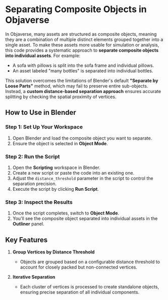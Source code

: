 # Separating Composite Objects in Objaverse

In Objaverse, many assets are structured as composite objects, meaning they are a combination of multiple distinct elements grouped together into a single asset. To make these assets more usable for simulation or analysis, this code provides a systematic approach to **separate composite objects into individual assets**. For example:

- A sofa with pillows is split into the sofa frame and individual pillows.  
- An asset labeled "many bottles" is separated into individual bottles.

This solution overcomes the limitations of Blender's default **"Separate by Loose Parts"** method, which may fail to preserve entire sub-objects. Instead, a **custom distance-based separation approach** ensures accurate splitting by checking the spatial proximity of vertices. 


## How to Use in Blender

### Step 1: Set Up Your Workspace
1. Open Blender and load the composite object you want to separate.
2. Ensure the object is selected in **Object Mode**.

### Step 2: Run the Script
1. Open the **Scripting** workspace in Blender.
2. Create a new script or paste the code into an existing one.
3. Adjust the `distance_threshold` parameter in the script to control the separation precision.
4. Execute the script by clicking **Run Script**.

### Step 3: Inspect the Results
1. Once the script completes, switch to **Object Mode**.
2. You’ll see the composite object separated into individual assets in the **Outliner** panel.


## Key Features

1. **Group Vertices by Distance Threshold**  
   - Objects are grouped based on a configurable distance threshold to account for closely packed but non-connected vertices.

2. **Iterative Separation**  
   - Each cluster of vertices is processed to create standalone objects, ensuring precise separation of all individual components.

